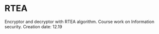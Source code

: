 # RTEA
Encryptor and decryptor with RTEA algorithm.
Course work on Information security.
Creation date: 12.19
